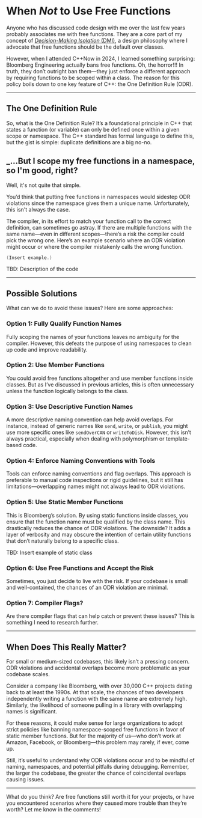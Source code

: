 # When *Not* to Use Free Functions  

Anyone who has discussed code design with me over the last few years probably associates me with free functions. They are a core part of my concept of [*Decision-Making Isolation* (DMI)](dmi.md), a design philosophy where I advocate that free functions should be the default over classes.

However, when I attended C++Now in 2024, I learned something surprising: Bloomberg Engineering actually bans free functions. Oh, the horror!!! In truth, they don’t outright ban them—they just enforce a different approach by requiring functions to be scoped within a class. The reason for this policy boils down to one key feature of C++: the One Definition Rule (ODR).  

---

## The One Definition Rule  

So, what is the One Definition Rule? It’s a foundational principle in C++ that states a function (or variable) can only be defined once within a given scope or namespace. The C++ standard has formal language to define this, but the gist is simple: duplicate definitions are a big no-no.  

## _...But I scope my free functions in a namespace, so I'm good, right?

Well, it's not quite that simple.

You’d think that putting free functions in namespaces would sidestep ODR violations since the namespace gives them a unique name. Unfortunately, this isn't always the case.  

The compiler, in its effort to match your function call to the correct definition, can sometimes go astray. If there are multiple functions with the same name—even in different scopes—there’s a risk the compiler could pick the wrong one. Here’s an example scenario where an ODR violation might occur or where the compiler mistakenly calls the wrong function. 

```cpp
(Insert example.)
```


TBD: Description of the code

---

## Possible Solutions  

What can we do to avoid these issues? Here are some approaches:  

### **Option 1: Fully Qualify Function Names**  
Fully scoping the names of your functions leaves no ambiguity for the compiler. However, this defeats the purpose of using namespaces to clean up code and improve readability.  

### **Option 2: Use Member Functions**  
You could avoid free functions altogether and use member functions inside classes. But as I’ve discussed in previous articles, this is often unnecessary unless the function logically belongs to the class.  

### **Option 3: Use Descriptive Function Names**  
A more descriptive naming convention can help avoid overlaps. For instance, instead of generic names like `send`, `write`, or `publish`, you might use more specific ones like `sendOverCAN` or `writeToDisk`. However, this isn’t always practical, especially when dealing with polymorphism or template-based code.  

### **Option 4: Enforce Naming Conventions with Tools**  
Tools can enforce naming conventions and flag overlaps. This approach is preferable to manual code inspections or rigid guidelines, but it still has limitations—overlapping names might not always lead to ODR violations.  

### **Option 5: Use Static Member Functions**  
This is Bloomberg’s solution. By using static functions inside classes, you ensure that the function name must be qualified by the class name. This drastically reduces the chance of ODR violations. The downside? It adds a layer of verbosity and may obscure the intention of certain utility functions that don’t naturally belong to a specific class.  

TBD: Insert example of static class

### **Option 6: Use Free Functions and Accept the Risk**  
Sometimes, you just decide to live with the risk. If your codebase is small and well-contained, the chances of an ODR violation are minimal.  

### **Option 7: Compiler Flags?**  
Are there compiler flags that can help catch or prevent these issues? This is something I need to research further.  

---

## When Does This Really Matter?  

For small or medium-sized codebases, this likely isn’t a pressing concern. ODR violations and accidental overlaps become more problematic as your codebase scales.  

Consider a company like Bloomberg, with over 30,000 C++ projects dating back to at least the 1990s. At that scale, the chances of two developers independently writing a function with the same name are extremely high. Similarly, the likelihood of someone pulling in a library with overlapping names is significant.  

For these reasons, it could make sense for large organizations to adopt strict policies like banning namespace-scoped free functions in favor of static member functions. But for the majority of us—who don’t work at Amazon, Facebook, or Bloomberg—this problem may rarely, if ever, come up.  

Still, it’s useful to understand why ODR violations occur and to be mindful of naming, namespaces, and potential pitfalls during debugging. Remember, the larger the codebase, the greater the chance of coincidental overlaps causing issues.  

---

What do you think? Are free functions still worth it for your projects, or have you encountered scenarios where they caused more trouble than they’re worth? Let me know in the comments! 

